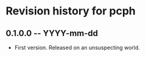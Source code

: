 # Revision history for pcph

## 0.1.0.0 -- YYYY-mm-dd

* First version. Released on an unsuspecting world.
